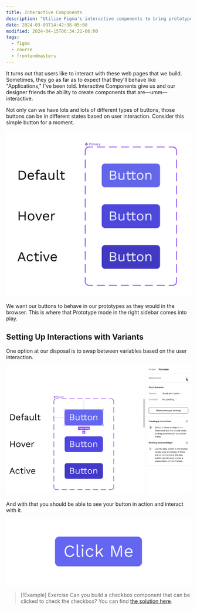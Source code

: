 ```yaml
---
title: Interactive Components
description: "Utilize Figma's interactive components to bring prototypes to life with realistic interactions, streamlining the design process and enhancing user experience."
date: 2024-03-09T14:42:38-05:00
modified: 2024-04-15T06:34:21-06:00
tags:
  - figma
  - course
  - frontendmasters
---
```


It turns out that users like to interact with these web pages that we build. Sometimes, they go as far as to expect that they'll behave like "Applications," I've been told. Interactive Components give us and our designer friends the ability to create components that are—umm—interactive.

Not only can we have lots and lots of different types of buttons, those buttons can be in different states based on user interaction. Consider this simple button for a moment.

![Button states](assets/figma-button-states.png)

We want our buttons to behave in our prototypes as they would in the browser. This is where that Prototype mode in the right sidebar comes into play.

## Setting Up Interactions with Variants

One option at our disposal is to swap between variables based on the user interaction.

![Setting up interactions for a button](assets/figma-change-variants-interactive.gif)

And with that you should be able to see your button in action and interact with it.

![Interactive prototype of button](assets/figma-interative-button-component.gif)

> [!Example] Exercise
> Can you build a checkbox component that can be clicked to check the checkbox? You can find [the solution here](building-a-checkbox-component.md).
